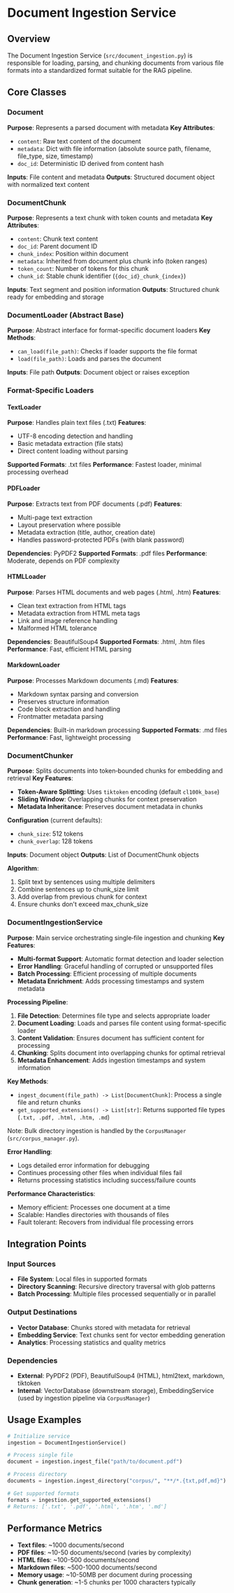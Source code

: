 # Document Ingestion Service

## Overview
The Document Ingestion Service (`src/document_ingestion.py`) is responsible for loading, parsing, and chunking documents from various file formats into a standardized format suitable for the RAG pipeline.

## Core Classes

### Document
**Purpose**: Represents a parsed document with metadata
**Key Attributes**:
- `content`: Raw text content of the document
- `metadata`: Dict with file information (absolute source path, filename, file_type, size, timestamp)
- `doc_id`: Deterministic ID derived from content hash

**Inputs**: File content and metadata
**Outputs**: Structured document object with normalized text content

### DocumentChunk  
**Purpose**: Represents a text chunk with token counts and metadata
**Key Attributes**:
- `content`: Chunk text content
- `doc_id`: Parent document ID
- `chunk_index`: Position within document
- `metadata`: Inherited from document plus chunk info (token ranges)
- `token_count`: Number of tokens for this chunk
- `chunk_id`: Stable chunk identifier (`{doc_id}_chunk_{index}`)

**Inputs**: Text segment and position information
**Outputs**: Structured chunk ready for embedding and storage

### DocumentLoader (Abstract Base)
**Purpose**: Abstract interface for format-specific document loaders
**Key Methods**:
- `can_load(file_path)`: Checks if loader supports the file format
- `load(file_path)`: Loads and parses the document

**Inputs**: File path
**Outputs**: Document object or raises exception

### Format-Specific Loaders

#### TextLoader
**Purpose**: Handles plain text files (.txt)
**Features**: 
- UTF-8 encoding detection and handling
- Basic metadata extraction (file stats)
- Direct content loading without parsing

**Supported Formats**: .txt files
**Performance**: Fastest loader, minimal processing overhead

#### PDFLoader  
**Purpose**: Extracts text from PDF documents (.pdf)
**Features**:
- Multi-page text extraction
- Layout preservation where possible
- Metadata extraction (title, author, creation date)
- Handles password-protected PDFs (with blank password)

**Dependencies**: PyPDF2
**Supported Formats**: .pdf files
**Performance**: Moderate, depends on PDF complexity

#### HTMLLoader
**Purpose**: Parses HTML documents and web pages (.html, .htm)
**Features**:
- Clean text extraction from HTML tags
- Metadata extraction from HTML meta tags
- Link and image reference handling
- Malformed HTML tolerance

**Dependencies**: BeautifulSoup4
**Supported Formats**: .html, .htm files
**Performance**: Fast, efficient HTML parsing

#### MarkdownLoader
**Purpose**: Processes Markdown documents (.md)
**Features**:
- Markdown syntax parsing and conversion
- Preserves structure information
- Code block extraction and handling
- Frontmatter metadata parsing

**Dependencies**: Built-in markdown processing
**Supported Formats**: .md files  
**Performance**: Fast, lightweight processing

### DocumentChunker
**Purpose**: Splits documents into token‑bounded chunks for embedding and retrieval
**Key Features**:
- **Token-Aware Splitting**: Uses `tiktoken` encoding (default `cl100k_base`)
- **Sliding Window**: Overlapping chunks for context preservation
- **Metadata Inheritance**: Preserves document metadata in chunks

**Configuration** (current defaults):
- `chunk_size`: 512 tokens
- `chunk_overlap`: 128 tokens

**Inputs**: Document object
**Outputs**: List of DocumentChunk objects

**Algorithm**:
1. Split text by sentences using multiple delimiters
2. Combine sentences up to chunk_size limit
3. Add overlap from previous chunk for context
4. Ensure chunks don't exceed max_chunk_size

### DocumentIngestionService
**Purpose**: Main service orchestrating single‑file ingestion and chunking
**Key Features**:
- **Multi-format Support**: Automatic format detection and loader selection
- **Error Handling**: Graceful handling of corrupted or unsupported files
- **Batch Processing**: Efficient processing of multiple documents
- **Metadata Enrichment**: Adds processing timestamps and system metadata

**Processing Pipeline**:
1. **File Detection**: Determines file type and selects appropriate loader
2. **Document Loading**: Loads and parses file content using format-specific loader
3. **Content Validation**: Ensures document has sufficient content for processing
4. **Chunking**: Splits document into overlapping chunks for optimal retrieval
5. **Metadata Enhancement**: Adds ingestion timestamps and system information

**Key Methods**:
- `ingest_document(file_path) -> List[DocumentChunk]`: Process a single file and return chunks
- `get_supported_extensions() -> List[str]`: Returns supported file types (`.txt, .pdf, .html, .htm, .md`)

Note: Bulk directory ingestion is handled by the `CorpusManager` (`src/corpus_manager.py`).

**Error Handling**:
- Logs detailed error information for debugging
- Continues processing other files when individual files fail
- Returns processing statistics including success/failure counts

**Performance Characteristics**:
- Memory efficient: Processes one document at a time
- Scalable: Handles directories with thousands of files
- Fault tolerant: Recovers from individual file processing errors

## Integration Points

### Input Sources
- **File System**: Local files in supported formats
- **Directory Scanning**: Recursive directory traversal with glob patterns
- **Batch Processing**: Multiple files processed sequentially or in parallel

### Output Destinations  
- **Vector Database**: Chunks stored with metadata for retrieval
- **Embedding Service**: Text chunks sent for vector embedding generation
- **Analytics**: Processing statistics and quality metrics

### Dependencies
- **External**: PyPDF2 (PDF), BeautifulSoup4 (HTML), html2text, markdown, tiktoken
- **Internal**: VectorDatabase (downstream storage), EmbeddingService (used by ingestion pipeline via `CorpusManager`)

## Usage Examples

```python
# Initialize service
ingestion = DocumentIngestionService()

# Process single file
document = ingestion.ingest_file("path/to/document.pdf")

# Process directory
documents = ingestion.ingest_directory("corpus/", "**/*.{txt,pdf,md}")

# Get supported formats
formats = ingestion.get_supported_extensions()
# Returns: ['.txt', '.pdf', '.html', '.htm', '.md']
```

## Performance Metrics
- **Text files**: ~1000 documents/second
- **PDF files**: ~10-50 documents/second (varies by complexity)
- **HTML files**: ~100-500 documents/second
- **Markdown files**: ~500-1000 documents/second
- **Memory usage**: ~10-50MB per document during processing
- **Chunk generation**: ~1-5 chunks per 1000 characters typically

